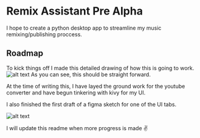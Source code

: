 
# Remix Assistant Pre Alpha

I hope to create a python desktop app to streamline my music remixing/publishing proccess.


## Roadmap
To kick things off I made this detailed drawing of how this is going to work.
![alt text](https://i.imgur.com/AieKMQ8.png)
As you can see, this should be straight forward.

At the time of writing this, I have layed the ground work for the youtube converter and have begun tinkering with kivy for my UI. 

I also finished the first draft of a figma sketch for one of the UI tabs.

![alt text](https://i.imgur.com/pNbePR6.png)

I will update this readme when more progress is made ✌️
